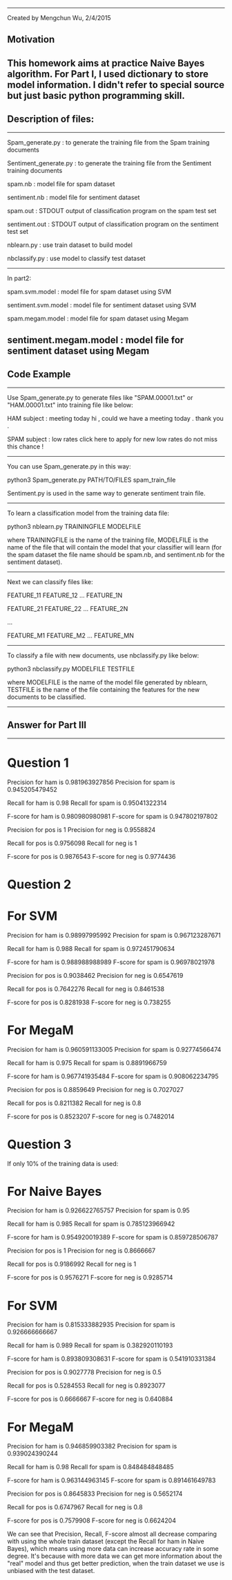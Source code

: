 ------------------------------------------------------------------------------
Created by Mengchun Wu, 2/4/2015
## Motivation
This homework aims at practice Naive Bayes algorithm.
For Part I, I used dictionary to store model information.
I didn't refer to special source but just basic python programming skill.
------------------------------------------------------------------------------

## Description of files:

-------------------------------------------------------------------------------
Spam_generate.py : to generate the training file from the Spam training documents

Sentiment_generate.py : to generate the training file from the Sentiment training documents

spam.nb : model file for spam dataset

sentiment.nb : model file for sentiment dataset

spam.out : STDOUT output of classification program on the spam test set

sentiment.out : STDOUT output of classification program on the sentiment test set

nblearn.py : use train dataset to build model

nbclassify.py : use model to classify test dataset

----------------------------------------------------------------------------------
In part2:

spam.svm.model : model file for spam dataset using SVM

sentiment.svm.model : model file for sentiment dataset using SVM

spam.megam.model : model file for spam dataset using Megam

sentiment.megam.model : model file for sentiment dataset using Megam
-------------------------------------------------------------------------------
## Code Example
---------------------------------------------------------------------------------
Use Spam_generate.py to generate files like "SPAM.00001.txt" or "HAM.00001.txt" into training file like below:

HAM subject : meeting today hi , could we have a meeting today . thank you . 

SPAM subject : low rates click here to apply for new low rates do not miss this chance !

-----------------------------------------------------------------------------------
You can use Spam_generate.py in this way:

python3 Spam_generate.py PATH/TO/FILES spam_train_file

Sentiment.py is used in the same way to generate sentiment train file.

------------------------------------------------------------------------------------
To learn a classification model from the training data file:

python3 nblearn.py TRAININGFILE MODELFILE

where TRAININGFILE is the name of the training file, MODELFILE is the name of the file that will contain the model that your classifier will learn
(for the spam dataset the file name should be spam.nb, and sentiment.nb for the sentiment dataset).

-------------------------------------------------------------------------------

Next we can classify files like:

FEATURE_11 FEATURE_12 ... FEATURE_1N 

FEATURE_21 FEATURE_22 ... FEATURE_2N 

... 

FEATURE_M1 FEATURE_M2 ... FEATURE_MN 

---------------------------------------------------------------------------------
To classify a file with new documents, use nbclassify.py like below:

python3 nbclassify.py MODELFILE TESTFILE

where MODELFILE is the name of the model file generated by nblearn, TESTFILE is the name of the file containing the features for the new documents to be classified.

-------------------------------------------------------------------------------
## Answer for Part III
-------------------------------------------------------------------------------
# Question 1

Precision for ham is 0.981963927856
Precision for spam is 0.945205479452

Recall for ham is 0.98
Recall for spam is 0.95041322314

F-score for ham is 0.980980980981
F-score for spam is 0.947802197802


Precision for pos is 1
Precision for neg is 0.9558824

Recall for pos is 0.9756098
Recall for neg is 1

F-score for pos is 0.9876543
F-score for neg is 0.9774436

# Question 2

# For SVM

Precision for ham is 0.98997995992
Precision for spam is 0.967123287671

Recall for ham is 0.988
Recall for spam is 0.972451790634

F-score for ham is 0.988988988989
F-score for spam is 0.96978021978

Precision for pos is 0.9038462
Precision for neg is 0.6547619

Recall for pos is 0.7642276
Recall for neg is 0.8461538

F-score for pos is 0.8281938
F-score for neg is 0.738255


# For MegaM

Precision for ham is 0.960591133005
Precision for spam is 0.92774566474

Recall for ham is 0.975
Recall for spam is 0.8891966759

F-score for ham is 0.967741935484
F-score for spam is 0.908062234795

Precision for pos is 0.8859649
Precision for neg is 0.7027027

Recall for pos is 0.8211382
Recall for neg is 0.8

F-score for pos is 0.8523207
F-score for neg is 0.7482014

# Question 3

If only 10% of the training data is used:

# For Naive Bayes

Precision for ham is 0.926622765757
Precision for spam is 0.95

Recall for ham is 0.985
Recall for spam is 0.785123966942

F-score for ham is 0.954920019389
F-score for spam is 0.859728506787


Precision for pos is 1
Precision for neg is 0.8666667

Recall for pos is 0.9186992
Recall for neg is 1

F-score for pos is 0.9576271
F-score for neg is 0.9285714


# For SVM

Precision for ham is 0.815333882935
Precision for spam is 0.926666666667

Recall for ham is 0.989
Recall for spam is 0.382920110193

F-score for ham is 0.893809308631
F-score for spam is 0.541910331384

Precision for pos is 0.9027778
Precision for neg is 0.5

Recall for pos is 0.5284553
Recall for neg is 0.8923077

F-score for pos is 0.6666667
F-score for neg is 0.640884

# For MegaM

Precision for ham is 0.946859903382
Precision for spam is 0.939024390244

Recall for ham is 0.98
Recall for spam is 0.848484848485

F-score for ham is 0.963144963145
F-score for spam is 0.891461649783

Precision for pos is 0.8645833
Precision for neg is 0.5652174

Recall for pos is 0.6747967
Recall for neg is 0.8

F-score for pos is 0.7579908
F-score for neg is 0.6624204 

We can see that Precision, Recall, F-score almost all decrease comparing with using the whole train dataset (except the Recall for ham in Naive Bayes), 
which means using more data can increase accuracy rate in some degree. It's because with more data we can get more information about the "real" model 
and thus get better prediction, when the train dataset we use is unbiased with the test dataset.
